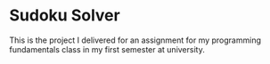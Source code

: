 # Sudoku Solver
This is the project I delivered for an assignment for my programming fundamentals class in my first semester at university. 
